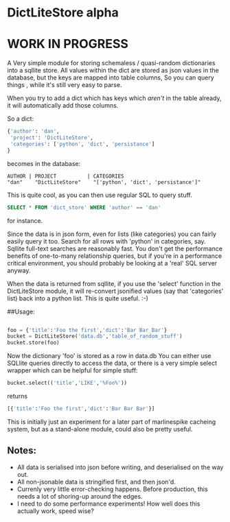 # DictLiteStore alpha
# WORK IN PROGRESS

A Very simple module for storing schemaless / quasi-random dictionaries into a
sqllite store. All values within the dict are stored as json values in the database,
but the keys are mapped into table columns, So you can query things , while
it's still very easy to parse.

When you try to add a dict which has keys which *aren't* in the table
already, it will automatically add those columns.

So a dict:

```python
{'author': 'dan',
 'project': 'DictLiteStore',
 'categories': ['python', 'dict', 'persistance']
}
```

becomes in the database:

```
AUTHOR | PROJECT          | CATEGORIES
"dan"    "DictLiteStore"    "['python', 'dict', 'persistance']"
```

This is quite cool, as you can then use regular SQL to query stuff.


```sql
SELECT * FROM 'dict_store' WHERE 'author' == 'dan'
```

for instance.

Since the data is in json form, even for lists (like categories) you
can fairly easily query it too.  Search for all rows with 'python' in
categories, say.  Sqllite full-text searches are reasonably fast.
You don't get the performance benefits of one-to-many relationship
queries, but if you're in a performance critical environment, you
should probably be looking at a 'real' SQL server anyway.


When the data is returned from sqllite, if you use the
'select' function in the DictLiteStore module, it will re-convert
jsonified values (say that 'categories' list) back into a python
list.  This is quite useful. :-)


##Usage:

```python

foo = {'title':'Foo the first','dict':'Bar Bar Bar'}
bucket = DictLiteStore('data.db','table_of_random_stuff')
bucket.store(foo)

```

Now the dictionary 'foo' is stored as a row in data.db
You can either use SQLlite queries directly to access the data,
or there is a very simple select wrapper which can be helpful for simple
stuff:

```python
bucket.select(('title','LIKE','%Foo%'))
```
returns
```python
[{'title':'Foo the first','dict':'Bar Bar Bar'}]
```

This is initially just an experiment for a later part of marlinespike cacheing system,
but as a stand-alone module, could also be pretty useful.

## Notes:

- All data is serialised into json before writing, and deserialised on the way out.
- All non-jsonable data is stringified first, and then json'd.
- Currenly very little error-checking happens.  Before production, this needs
  a lot of shoring-up around the edges.
- I need to do some performance experiments!  How well does this actually work, speed wise?
